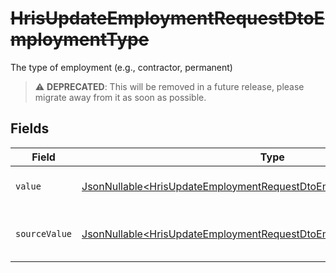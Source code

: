 # ~~HrisUpdateEmploymentRequestDtoEmploymentType~~

The type of employment (e.g., contractor, permanent)

> :warning: **DEPRECATED**: This will be removed in a future release, please migrate away from it as soon as possible.


## Fields

| Field                                                                                                                                                        | Type                                                                                                                                                         | Required                                                                                                                                                     | Description                                                                                                                                                  | Example                                                                                                                                                      |
| ------------------------------------------------------------------------------------------------------------------------------------------------------------ | ------------------------------------------------------------------------------------------------------------------------------------------------------------ | ------------------------------------------------------------------------------------------------------------------------------------------------------------ | ------------------------------------------------------------------------------------------------------------------------------------------------------------ | ------------------------------------------------------------------------------------------------------------------------------------------------------------ |
| `value`                                                                                                                                                      | [JsonNullable\<HrisUpdateEmploymentRequestDtoEmploymentTypeValue>](../../models/components/HrisUpdateEmploymentRequestDtoEmploymentTypeValue.md)             | :heavy_minus_sign:                                                                                                                                           | The type of the employment.                                                                                                                                  | permanent                                                                                                                                                    |
| `sourceValue`                                                                                                                                                | [JsonNullable\<HrisUpdateEmploymentRequestDtoEmploymentTypeSourceValue>](../../models/components/HrisUpdateEmploymentRequestDtoEmploymentTypeSourceValue.md) | :heavy_minus_sign:                                                                                                                                           | The source value of the employment type.                                                                                                                     | Permanent                                                                                                                                                    |